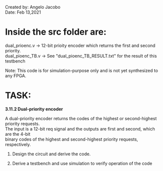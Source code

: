 Created by: Angelo Jacobo   
Date: Feb 13,2021  

# Inside the src folder are:  
dual_prioenc.v -> 12-bit prioity encoder which returns the first and second priority.  
dual_pioenc_TB.v -> See "dual_pioenc_TB_RESULT.txt" for the result of this testbench  


Note: This code is for simulation-purpose only and is not yet synthesized to any FPGA.  

# TASK:  
**3.11.2 Dual-priority encoder**  

A dual-priority encoder returns the codes of the highest or second-highest priority requests.  
The input is a 12-bit req signal and the outputs are first and second, which are the 4-bit  
binary codes of the highest and second-highest priority requests, respectively.  

1. Design the circuit and derive the code.  

2. Derive a testbench and use simulation to verify operation of the code  

